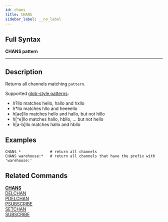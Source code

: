 ```yaml
---
id: chans
title: CHANS
sidebar_label: __no_label
---
```


## Full Syntax

**CHANS  pattern**

---

## Description

Returns all channels matching `pattern`.

Supported [glob-style patterns](https://en.wikipedia.org/wiki/Glob_(programming)):

- h?llo matches hello, hallo and hxllo
- h*llo matches hllo and heeeello
- h[ae]llo matches hello and hallo, but not hillo
- h[^e]llo matches hallo, hbllo, ... but not hello
- h[a-b]llo matches hallo and hbllo

## Examples

```tile38-cli
CHANS *             # return all channels
CHANS warehouse:*   # return all channels that have the prefix with 'warehouse:'
```

## Related Commands

**[CHANS](../commands/chans.md)**<br>
[DELCHAN](../commands/delchan.md)<br>
[PDELCHAN](../commands/pdelchan.md)<br>
[PSUBSCRIBE](../commands/psubscribe.md)<br>
[SETCHAN](../commands/setchan.md)<br>
[SUBSCRIBE](../commands/subscribe.md)<br>